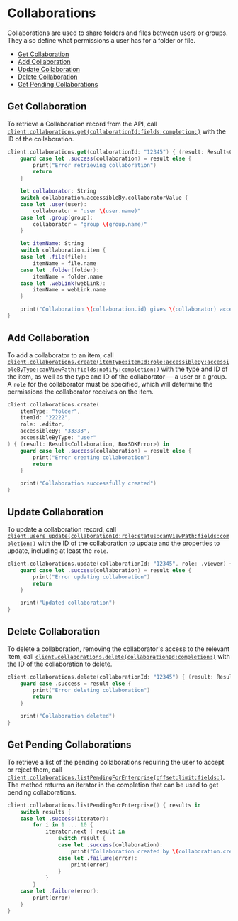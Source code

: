 Collaborations
==============

Collaborations are used to share folders and files between users or groups. They also define what permissions a user
has for a folder or file.

<!-- START doctoc generated TOC please keep comment here to allow auto update -->
<!-- DON'T EDIT THIS SECTION, INSTEAD RE-RUN doctoc TO UPDATE -->


- [Get Collaboration](#get-collaboration)
- [Add Collaboration](#add-collaboration)
- [Update Collaboration](#update-collaboration)
- [Delete Collaboration](#delete-collaboration)
- [Get Pending Collaborations](#get-pending-collaborations)

<!-- END doctoc generated TOC please keep comment here to allow auto update -->

Get Collaboration
-----------------

To retrieve a Collaboration record from the API, call
[`client.collaborations.get(collaborationId:fields:completion:)`][get-collaboration]
with the ID of the collaboration.

```swift
client.collaborations.get(collaborationId: "12345") { (result: Result<Collaboration, BoxSDKError>) in
    guard case let .success(collaboration) = result else {
        print("Error retrieving collaboration")
        return
    }

    let collaborator: String
    switch collaboration.accessibleBy.collaboratorValue {
    case let .user(user):
        collaborator = "user \(user.name)"
    case let .group(group):
        collaborator = "group \(group.name)"
    }

    let itemName: String
    switch collaboration.item {
    case let .file(file):
        itemName = file.name
    case let .folder(folder):
        itemName = folder.name
    case let .webLink(webLink):
        itemName = webLink.name
    }

    print("Collaboration \(collaboration.id) gives \(collaborator) access to \(itemName)")
}
```

[get-collaboration]: http://opensource.box.com/box-ios-sdk/Classes/CollaborationsModule.html#/s:6BoxSDK20CollaborationsModuleC16get5collaborationId6fields10completionySS_SaySSGSgys6ResultOyAA0F0CAA0A5ErrorOGctF

Add Collaboration
-----------------

To add a collaborator to an item, call
[`client.collaborations.create(itemType:itemId:role:accessibleBy:accessibleByType:canViewPath:fields:notify:completion:)`][create-collaboration]
with the type and ID of the item, as well as the type and ID of the collaborator — a user or a group.  A `role` for the
collaborator must be specified, which will determine the permissions the collaborator receives on the item.

```swift
client.collaborations.create(
    itemType: "folder",
    itemId: "22222",
    role: .editor,
    accessibleBy: "33333",
    accessibleByType: "user"
) { (result: Result<Collaboration, BoxSDKError>) in
    guard case let .success(collaboration) = result else {
        print("Error creating collaboration")
        return
    }

    print("Collaboration successfully created")
}
```

[create-collaboration]: http://opensource.box.com/box-ios-sdk/Classes/CollaborationsModule.html#/s:6BoxSDK20CollaborationsModuleC19create8itemType0G2Id4role12accessibleBy0klH011canViewPath6fields6notify10completionySS_SSAA0F4RoleOSSAA010AccessibleL0OSbSgSaySSGSgARys6ResultOyAA0F0CAA0A5ErrorOGctF

Update Collaboration
--------------------

To update a collaboration record, call
[`client.users.update(collaborationId:role:status:canViewPath:fields:completion:)`][update-collaboration]
with the ID of the collaboration to update and the properties to update, including at least the `role`.

```swift
client.collaborations.update(collaborationId: "12345", role: .viewer) { (result: Result<Collaboration, BoxSDKError>) in
    guard case let .success(collaboration) = result else {
        print("Error updating collaboration")
        return
    }

    print("Updated collaboration")
}
```

[update-collaboration]: http://opensource.box.com/box-ios-sdk/Classes/CollaborationsModule.html#/s:6BoxSDK20CollaborationsModuleC19update15collaborationId4role6status11canViewPath6fields10completionySS_AA0F4RoleOAA0F6StatusOSgSbSgSaySSGSgys6ResultOyAA0F0CAA0A5ErrorOGctF

Delete Collaboration
--------------------

To delete a collaboration, removing the collaborator's access to the relevant item, call
[`client.collaborations.delete(collaborationId:completion:)`][delete-collaboration]
with the ID of the collaboration to delete.

```swift
client.collaborations.delete(collaborationId: "12345") { (result: Result<Void, BoxSDKError>) in
    guard case .success = result else {
        print("Error deleting collaboration")
        return
    }

    print("Collaboration deleted")
}
```

[delete-collaboration]: http://opensource.box.com/box-ios-sdk/Classes/CollaborationsModule.html#/s:6BoxSDK20CollaborationsModuleC19delete15collaborationId10completionySS_ys6ResultOyytAA0A5ErrorOGctF

Get Pending Collaborations
--------------------------

To retrieve a list of the pending collaborations requiring the user to accept or reject them, call
[`client.collaborations.listPendingForEnterprise(offset:limit:fields:)`][get-pending-collaborations].
The method returns an iterator in the completion that can be used to get pending collaborations.

```swift
client.collaborations.listPendingForEnterprise() { results in
    switch results {
    case let .success(iterator):
        for i in 1 ... 10 {
            iterator.next { result in
                switch result {
                case let .success(collaboration):
                    print("Collaboration created by \(collaboration.createdBy?.name)")
                case let .failure(error):
                    print(error)
                }
            }
        }
    case let .failure(error):
        print(error)
    } 
}
```

[get-pending-collaborations]: http://opensource.box.com/box-ios-sdk/Classes/CollaborationsModule.html#/s:6BoxSDK20CollaborationsModuleC010listPendingForEnterpriseC06offset5limit6fieldsAA18PaginationIteratorCyAA13CollaborationCGSiSg_AMSaySSGSgtF
